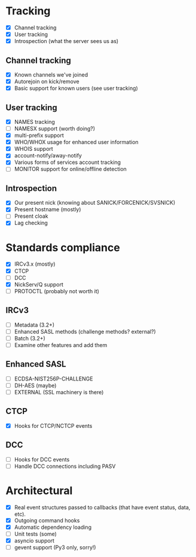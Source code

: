 # Tracking
- [x] Channel tracking
- [x] User tracking
- [x] Introspection (what the server sees us as)

## Channel tracking
- [x] Known channels we've joined
- [x] Autorejoin on kick/remove
- [x] Basic support for known users (see user tracking)

## User tracking
- [x] NAMES tracking
- [ ] NAMESX support (worth doing?)
- [x] multi-prefix support
- [x] WHO/WHOX usage for enhanced user information
- [x] WHOIS support
- [x] account-notify/away-notify
- [x] Various forms of services account tracking
- [ ] MONITOR support for online/offline detection

## Introspection
- [x] Our present nick (knowing about SANICK/FORCENICK/SVSNICK)
- [x] Present hostname (mostly)
- [ ] Present cloak
- [x] Lag checking

# Standards compliance
- [x] IRCv3.x (mostly)
- [x] CTCP
- [ ] DCC
- [x] NickServ/Q support
- [ ] PROTOCTL (probably not worth it)

## IRCv3
- [ ] Metadata (3.2+)
- [ ] Enhanced SASL methods (challenge methods? external?)
- [ ] Batch (3.2+)
- [ ] Examine other features and add them

## Enhanced SASL
- [ ] ECDSA-NIST256P-CHALLENGE
- [ ] DH-AES (maybe)
- [ ] EXTERNAL (SSL machinery is there)

## CTCP
- [x] Hooks for CTCP/NCTCP events

## DCC
- [ ] Hooks for DCC events
- [ ] Handle DCC connections including PASV

# Architectural
- [x] Real event structures passed to callbacks (that have event status,
      data, etc).
- [x] Outgoing command hooks
- [x] Automatic dependency loading
- [ ] Unit tests (some)
- [x] asyncio support
- [ ] gevent support (Py3 only, sorry!)

